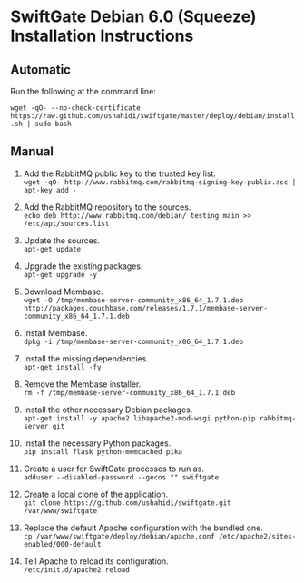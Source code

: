 # SwiftGate Debian 6.0 (Squeeze) Installation Instructions

## Automatic

Run the following at the command line:

`wget -qO- --no-check-certificate https://raw.github.com/ushahidi/swiftgate/master/deploy/debian/install.sh | sudo bash`

## Manual

1. Add the RabbitMQ public key to the trusted key list.  
`wget -qO- http://www.rabbitmq.com/rabbitmq-signing-key-public.asc | apt-key add -`
	 	
2. Add the RabbitMQ repository to the sources.  
`echo deb http://www.rabbitmq.com/debian/ testing main >> /etc/apt/sources.list`

3. Update the sources.  
`apt-get update`

4. Upgrade the existing packages.  
`apt-get upgrade -y`

5. Download Membase.  
`wget -O /tmp/membase-server-community_x86_64_1.7.1.deb http://packages.couchbase.com/releases/1.7.1/membase-server-community_x86_64_1.7.1.deb`

6. Install Membase.  
`dpkg -i /tmp/membase-server-community_x86_64_1.7.1.deb`

7. Install the missing dependencies.  
`apt-get install -fy`

8. Remove the Membase installer.  
`rm -f /tmp/membase-server-community_x86_64_1.7.1.deb`

9. Install the other necessary Debian packages.  
`apt-get install -y apache2 libapache2-mod-wsgi python-pip rabbitmq-server git`

10. Install the necessary Python packages.  
`pip install flask python-memcached pika`

11. Create a user for SwiftGate processes to run as.  
`adduser --disabled-password --gecos "" swiftgate`

12. Create a local clone of the application.  
`git clone https://github.com/ushahidi/swiftgate.git /var/www/swiftgate`

13. Replace the default Apache configuration with the bundled one.  
`cp /var/www/swiftgate/deploy/debian/apache.conf /etc/apache2/sites-enabled/000-default`

14. Tell Apache to reload its configuration.  
`/etc/init.d/apache2 reload`
